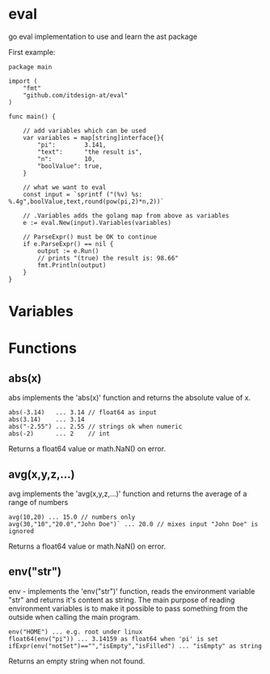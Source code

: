 # eval
go eval implementation to use and learn the ast package  

First example:
```
package main

import (
	"fmt"
	"github.com/itdesign-at/eval"
)

func main() {
	
	// add variables which can be used
	var variables = map[string]interface{}{
		"pi":        3.141,
		"text":      "the result is",
		"n":         10,
		"boolValue": true,
	}

	// what we want to eval
	const input = `sprintf ("(%v) %s: %.4g",boolValue,text,round(pow(pi,2)*n,2))`
	
	// .Variables adds the golang map from above as variables
	e := eval.New(input).Variables(variables)

	// ParseExpr() must be OK to continue
	if e.ParseExpr() == nil {
		output := e.Run()
		// prints "(true) the result is: 98.66"
		fmt.Println(output)
	}
}
```
# Variables
# Functions
## abs(x) 
abs implements the 'abs(x)' function and returns the absolute value of x.

    abs(-3.14)   ... 3.14 // float64 as input
    abs(3.14)    ... 3.14
    abs("-2.55") ... 2.55 // strings ok when numeric
    abs(-2)      ... 2    // int

Returns a float64 value or math.NaN() on error.

## avg(x,y,z,...)
avg implements the 'avg(x,y,z,...)' function and returns the average of a range of numbers

    avg(10,20) ... 15.0 // numbers only
    avg(30,"10","20.0","John Doe")` ... 20.0 // mixes input "John Doe" is ignored

Returns a float64 value or math.NaN() on error.

## env("str")
env - implements the 'env("str")' function, reads the environment variable "str" and
returns it's content as string.
The main purpose of reading environment variables is to make it possible to pass something
from the outside when calling the main program. 

    env("HOME") ... e.g. root under linux
    float64(env("pi")) ... 3.14159 as float64 when 'pi' is set
    ifExpr(env("notSet")=="","isEmpty","isFilled") ... "isEmpty" as string

Returns an empty string when not found.